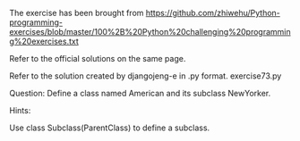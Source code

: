 The exercise has been brought from https://github.com/zhiwehu/Python-programming-exercises/blob/master/100%2B%20Python%20challenging%20programming%20exercises.txt

Refer to the official solutions on the same page.

Refer to the solution created by djangojeng-e in .py format. exercise73.py

Question:
Define a class named American and its subclass NewYorker. 

Hints:

Use class Subclass(ParentClass) to define a subclass.

